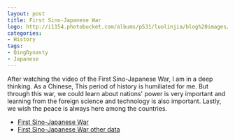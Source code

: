 ```yaml
---
layout: post
title: First Sino-Japanese War
logo: http://i1154.photobucket.com/albums/p531/luolinjia/blog%20images/23_zps7a567442.jpg
categories:
- History
tags:
- QingDynasty
- Japanese
---
```


After watching the video of the First Sino-Japanese War, I am in a deep thinking. As a Chinese, This period of history is humiliated for me. But through this war, we could learn about nations' power is very important and learning from the foreign science and technology is also important. Lastly, we wish the peace is always here among the countries.   

- [First Sino-Japanese War](http://en.wikipedia.org/wiki/First_Sino-Japanese_War)
- [First Sino-Japanese War other data](http://russojapanesewar.com/chino-war.html)
